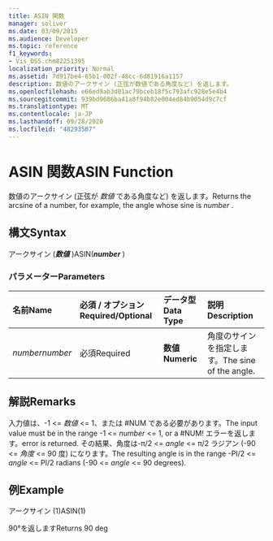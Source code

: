 ```yaml
---
title: ASIN 関数
manager: soliver
ms.date: 03/09/2015
ms.audience: Developer
ms.topic: reference
f1_keywords:
- Vis_DSS.chm82251395
localization_priority: Normal
ms.assetid: 7d917be4-65b1-002f-48cc-6d81916a1157
description: 数値のアークサイン (正弦が数値である角度など) を返します。
ms.openlocfilehash: e66ed9ab3d01ac79bceb18f5c793afc928e5e4b4
ms.sourcegitcommit: 939bd9686ba41a8f94b82e004ed84b9054d9c7cf
ms.translationtype: MT
ms.contentlocale: ja-JP
ms.lasthandoff: 09/28/2020
ms.locfileid: "48293507"
---
```

# <a name="asin-function"></a><span data-ttu-id="b5f71-103">ASIN 関数</span><span class="sxs-lookup"><span data-stu-id="b5f71-103">ASIN Function</span></span>

<span data-ttu-id="b5f71-104">数値のアークサイン (正弦が  *数値*  である角度など) を返します。</span><span class="sxs-lookup"><span data-stu-id="b5f71-104">Returns the arcsine of a number, for example, the angle whose sine is  *number*  .</span></span> 
  
## <a name="syntax"></a><span data-ttu-id="b5f71-105">構文</span><span class="sxs-lookup"><span data-stu-id="b5f71-105">Syntax</span></span>

<span data-ttu-id="b5f71-106">アークサイン (***数値*** )</span><span class="sxs-lookup"><span data-stu-id="b5f71-106">ASIN(***number*** )</span></span> 
  
### <a name="parameters"></a><span data-ttu-id="b5f71-107">パラメーター</span><span class="sxs-lookup"><span data-stu-id="b5f71-107">Parameters</span></span>

|<span data-ttu-id="b5f71-108">**名前**</span><span class="sxs-lookup"><span data-stu-id="b5f71-108">**Name**</span></span>|<span data-ttu-id="b5f71-109">**必須 / オプション**</span><span class="sxs-lookup"><span data-stu-id="b5f71-109">**Required/Optional**</span></span>|<span data-ttu-id="b5f71-110">**データ型**</span><span class="sxs-lookup"><span data-stu-id="b5f71-110">**Data Type**</span></span>|<span data-ttu-id="b5f71-111">**説明**</span><span class="sxs-lookup"><span data-stu-id="b5f71-111">**Description**</span></span>|
|:-----|:-----|:-----|:-----|
| <span data-ttu-id="b5f71-112">_number_</span><span class="sxs-lookup"><span data-stu-id="b5f71-112">_number_</span></span> <br/> |<span data-ttu-id="b5f71-113">必須</span><span class="sxs-lookup"><span data-stu-id="b5f71-113">Required</span></span>  <br/> |<span data-ttu-id="b5f71-114">**数値**</span><span class="sxs-lookup"><span data-stu-id="b5f71-114">**Numeric**</span></span> <br/> |<span data-ttu-id="b5f71-115">角度のサインを指定します。</span><span class="sxs-lookup"><span data-stu-id="b5f71-115">The sine of the angle.</span></span>  <br/> |
   
## <a name="remarks"></a><span data-ttu-id="b5f71-116">解説</span><span class="sxs-lookup"><span data-stu-id="b5f71-116">Remarks</span></span>

<span data-ttu-id="b5f71-117">入力値は、-1 <=  *数値*  <= 1、または #NUM である必要があります。</span><span class="sxs-lookup"><span data-stu-id="b5f71-117">The input value must be in the range -1 <=  *number*  <= 1, or a #NUM!</span></span> <span data-ttu-id="b5f71-118">エラーを返します。</span><span class="sxs-lookup"><span data-stu-id="b5f71-118">error is returned.</span></span> <span data-ttu-id="b5f71-119">その結果、角度は-π/2 <=  *angle*  <= π/2 ラジアン (-90 <=  *角度*  <= 90 度) になります。</span><span class="sxs-lookup"><span data-stu-id="b5f71-119">The resulting angle is in the range -PI/2 <=  *angle*  <= PI/2 radians (-90 <=  *angle*  <= 90 degrees).</span></span> 
  
## <a name="example"></a><span data-ttu-id="b5f71-120">例</span><span class="sxs-lookup"><span data-stu-id="b5f71-120">Example</span></span>

<span data-ttu-id="b5f71-121">アークサイン (1)</span><span class="sxs-lookup"><span data-stu-id="b5f71-121">ASIN(1)</span></span>
  
<span data-ttu-id="b5f71-122">90°を返します</span><span class="sxs-lookup"><span data-stu-id="b5f71-122">Returns 90 deg</span></span>
  

